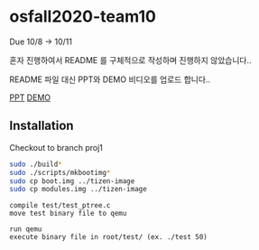 # osfall2020-team10
Due 10/8 -> 10/11

혼자 진행하여서 README 를 구체적으로 작성하며 진행하지 않았습니다..

README 파일 대신 PPT와 DEMO 비디오를 업로드 합니다..

[PPT](https://github.com/Peterpan828/osfall2020-team10/presentation/proj1.ppt)
[DEMO](https://github.com/Peterpan828/osfall2020-team10/presentation/proj1.mp4)

## Installation
Checkout to branch proj1

```bash
sudo ./build*
sudo ./scripts/mkbootimg*
sudo cp boot.img ../tizen-image
sudo cp modules.img ../tizen-image
```
```
compile test/test_ptree.c
move test binary file to qemu

run qemu
execute binary file in root/test/ (ex. ./test 50)
```
